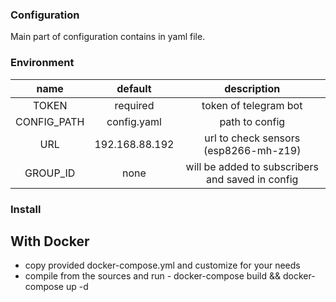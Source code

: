 ### Configuration
Main part of configuration contains in yaml file. 
### Environment
| name  | default  | description  |
| :------------: | :------------: | :------------: |
| TOKEN  |  required | token of telegram bot  |
| CONFIG_PATH  | config.yaml  | path to config  |
| URL  | 192.168.88.192  | url to check sensors (esp8266-mh-z19)  |
| GROUP_ID  | none  | will be added to subscribers and saved in config  |


### Install
## With Docker
* copy provided docker-compose.yml and customize for your needs
* compile from the sources and run - docker-compose build && docker-compose up -d
